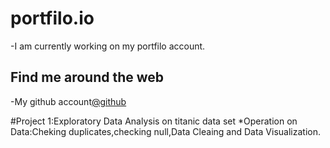 # portfilo.io
-I am currently working on my portfilo account.
<h2> Find me around the web</h2>
-My github account<a href="https://github.com/Kolte96/portfilo.io">@github</a>

#Project 1:Exploratory Data Analysis on titanic data set
*Operation on Data:Cheking duplicates,checking null,Data Cleaing and Data Visualization.
